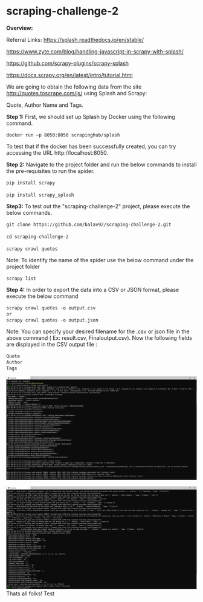 # scraping-challenge-2
**Overview:**

Referral Links: 
https://splash.readthedocs.io/en/stable/

https://www.zyte.com/blog/handling-javascript-in-scrapy-with-splash/

https://github.com/scrapy-plugins/scrapy-splash

https://docs.scrapy.org/en/latest/intro/tutorial.html


We are going to obtain the following data from the site http://quotes.toscrape.com/js/ using Splash and Scrapy:

Quote, Author Name and Tags.

**Step 1:** First, we should set up Splash by Docker using the following command. 

```
docker run –p 8050:8050 scrapinghub/splash
```

To test that if the docker has been successfully created, you can try accessing the URL http://localhost:8050.

**Step 2:** Navigate to the project folder and run the below commands to install the pre-requisites to run the spider.

```
pip install scrapy

pip install scrapy_splash
```

**Step3:** To test out the "scraping-challenge-2"  project, please execute the below commands. 

```
git clone https://github.com/balav92/scraping-challenge-2.git

cd scraping-challenge-2

scrapy crawl quotes
```

Note: To identify the name of the spider use the below command under the project folder

```
scrapy list
```

**Step 4:** In order to export the data into a CSV or JSON format, please execute the below command

```
scrapy crawl quotes -o output.csv 
or 
scrapy crawl quotes -o output.json
```

Note: You can specify your desired filename for the .csv or json file in the above command ( Ex: result.csv, Finaloutput.csv).
Now the following fields are displayed in the CSV output file :

```
Quote
Author
Tags
```

![alt text](https://raw.githubusercontent.com/balav92/scraping-challenge-2/main/Start.PNG)

![alt text](https://raw.githubusercontent.com/balav92/scraping-challenge-2/main/End.PNG)
Thats all folks! Test
